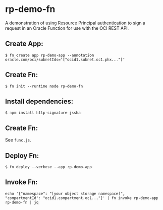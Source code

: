 # rp-demo-fn

A demonstration of using Resource Principal authentication to sign a request in an Oracle Function for use with the OCI REST API.

## Create App:

```shell script
$ fn create app rp-demo-app --annotation oracle.com/oci/subnetIds='["ocid1.subnet.oc1.phx..."]'
```

## Create Fn:

```shell script
$ fn init --runtime node rp-demo-fn
```

## Install dependencies:

```shell script
$ npm install http-signature jssha
```

## Create Fn:

See `func.js`. 
 
## Deploy Fn:

```shell script
$ fn deploy --verbose --app rp-demo-app 
```

## Invoke Fn:

```shell script
echo '{"namespace": "[your object storage namespace]", "compartmentId": "ocid1.compartment.oc1..."}' | fn invoke rp-demo-app rp-demo-fn | jq
```